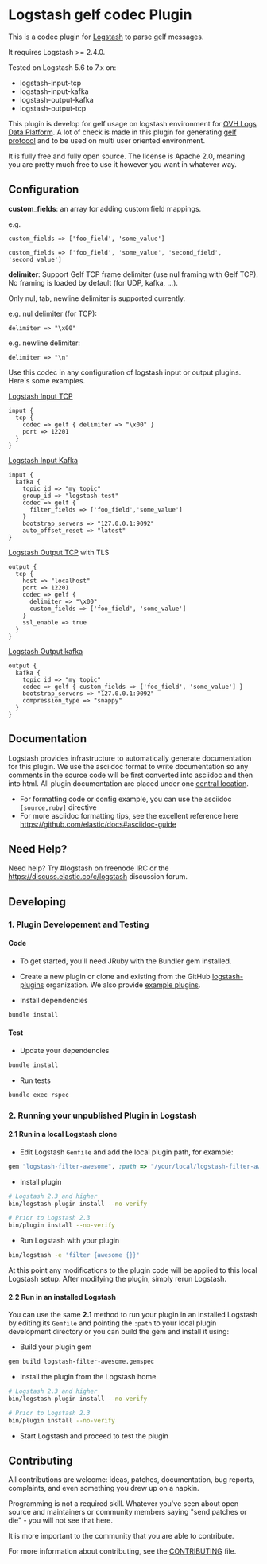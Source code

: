 # Logstash gelf codec Plugin

This is a codec plugin for [Logstash](https://github.com/elastic/logstash) to parse gelf messages.

It requires Logstash >= 2.4.0.

Tested on Logstash 5.6 to 7.x on:
* logstash-input-tcp
* logstash-input-kafka
* logstash-output-kafka
* logstash-output-tcp

This plugin is develop for gelf usage on logstash environment for [OVH Logs Data Platform](https://docs.ovh.com/fr/logs-data-platform/).
A lot of check is made in this plugin for generating [gelf protocol](https://docs.graylog.org/en/latest/pages/gelf.html) and to be used on multi user oriented environment.

It is fully free and fully open source. The license is Apache 2.0, meaning you are pretty much free to use it however you want in whatever way.

## Configuration

**custom_fields**: an array for adding custom field mappings.

e.g.
```
custom_fields => ['foo_field', 'some_value']
```
```
custom_fields => ['foo_field', 'some_value', 'second_field', 'second_value']
```

**delimiter**: Support Gelf TCP frame delimiter (use nul framing with Gelf TCP).
No framing is loaded by default (for UDP, kafka, ...).

Only nul, tab, newline delimiter is supported currently.

e.g. nul delimiter (for TCP):
```
delimiter => "\x00"
```
e.g. newline delimiter:
```
delimiter => "\n"
```

Use this codec in any configuration of logstash input or output plugins.
Here's some examples.

[Logstash Input TCP](https://www.elastic.co/guide/en/logstash/current/plugins-inputs-tcp.html)
```
input {
  tcp {
    codec => gelf { delimiter => "\x00" }
    port => 12201
  }
}
```

[Logstash Input Kafka](https://www.elastic.co/guide/en/logstash/current/plugins-inputs-kafka.html)
```
input {
  kafka {
    topic_id => "my_topic"
    group_id => "logstash-test"
    codec => gelf {
      filter_fields => ['foo_field','some_value']
    }
    bootstrap_servers => "127.0.0.1:9092"
    auto_offset_reset => "latest"
}
```

[Logstash Output TCP](https://www.elastic.co/guide/en/logstash/current/plugins-outputs-tcp.html) with TLS
```
output {
  tcp {
    host => "localhost"
    port => 12201
    codec => gelf {
      delimiter => "\x00"
      custom_fields => ['foo_field', 'some_value']
    }
    ssl_enable => true
  }
}
```

[Logstash Output kafka](https://www.elastic.co/guide/en/logstash/current/plugins-outputs-kafka.html)
```
output {
  kafka {
    topic_id => "my_topic"
    codec => gelf { custom_fields => ['foo_field', 'some_value'] }
    bootstrap_servers => "127.0.0.1:9092"
    compression_type => "snappy"
  }
}
```

## Documentation

Logstash provides infrastructure to automatically generate documentation for this plugin. We use the asciidoc format to write documentation so any comments in the source code will be first converted into asciidoc and then into html. All plugin documentation are placed under one [central location](http://www.elastic.co/guide/en/logstash/current/).

- For formatting code or config example, you can use the asciidoc `[source,ruby]` directive
- For more asciidoc formatting tips, see the excellent reference here https://github.com/elastic/docs#asciidoc-guide

## Need Help?

Need help? Try #logstash on freenode IRC or the https://discuss.elastic.co/c/logstash discussion forum.

## Developing

### 1. Plugin Developement and Testing

#### Code
- To get started, you'll need JRuby with the Bundler gem installed.

- Create a new plugin or clone and existing from the GitHub [logstash-plugins](https://github.com/logstash-plugins) organization. We also provide [example plugins](https://github.com/logstash-plugins?query=example).

- Install dependencies
```sh
bundle install
```

#### Test

- Update your dependencies

```sh
bundle install
```

- Run tests

```sh
bundle exec rspec
```

### 2. Running your unpublished Plugin in Logstash

#### 2.1 Run in a local Logstash clone

- Edit Logstash `Gemfile` and add the local plugin path, for example:
```ruby
gem "logstash-filter-awesome", :path => "/your/local/logstash-filter-awesome"
```
- Install plugin
```sh
# Logstash 2.3 and higher
bin/logstash-plugin install --no-verify

# Prior to Logstash 2.3
bin/plugin install --no-verify

```
- Run Logstash with your plugin
```sh
bin/logstash -e 'filter {awesome {}}'
```
At this point any modifications to the plugin code will be applied to this local Logstash setup. After modifying the plugin, simply rerun Logstash.

#### 2.2 Run in an installed Logstash

You can use the same **2.1** method to run your plugin in an installed Logstash by editing its `Gemfile` and pointing the `:path` to your local plugin development directory or you can build the gem and install it using:

- Build your plugin gem
```sh
gem build logstash-filter-awesome.gemspec
```
- Install the plugin from the Logstash home
```sh
# Logstash 2.3 and higher
bin/logstash-plugin install --no-verify

# Prior to Logstash 2.3
bin/plugin install --no-verify

```
- Start Logstash and proceed to test the plugin

## Contributing

All contributions are welcome: ideas, patches, documentation, bug reports, complaints, and even something you drew up on a napkin.

Programming is not a required skill. Whatever you've seen about open source and maintainers or community members  saying "send patches or die" - you will not see that here.

It is more important to the community that you are able to contribute.

For more information about contributing, see the [CONTRIBUTING](https://github.com/elastic/logstash/blob/master/CONTRIBUTING.md) file.
